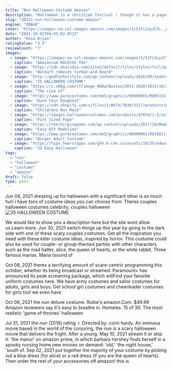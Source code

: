 ```yaml
---
title: "Nun Halloween Costume Amazon"
description: "Halloween is a christian festival ( though it has a pagan origin) that generally falls on 31 october every year. Its a day dedicated to remembering the dead, including saints. Many of my american friends have"
slug: "38321-nun-halloween-costume-amazon"
engine: "IMAGE"
cover: "https://images-na.ssl-images-amazon.com/images/I/51Fi2uyJCYL._AC_UL1295_.jpg"
date: "2021-10-02T04:03:02.852Z"
author: "Rosa Bryan"
ratingValue: "3.5"
reviewCount: "7"
images:
  - image: "https://images-na.ssl-images-amazon.com/images/I/51Fi2uyJCYL._AC_UL1295_.jpg"
    caption: "Amazoncom ROLECOS The"
  - image: "https://cdn.dnaindia.com/sites/default/files/styles/full/public/1898412.jpg"
    caption: "Walmart removes turban-and-beard"
  - image: "http://godfatherstyle.com/wp-content/uploads/2016/09/toddler-charmed-witch-costume..jpg"
    caption: "35 HALLOWEEN COSTUME"
  - image: "https://c.o0bg.com/rf/image_960w/Boston/2011-2020/2015/10/23/BostonGlobe.com/Lifestyle/Images/24halloween[1][1].jpg"
    caption: "The rise of"
  - image: "https://www.purecostumes.com/mm5/graphics/00000001/R885154_full_1.jpg"
    caption: "Dunk Your Doughnut"
  - image: "https://cdn.shopify.com/s/files/1/0074/7038/3217/products/product-image-1016284714_1024x1024@2x.jpg?v=1571752054"
    caption: "Childrens Nun Mask"
  - image: "https://images.halloweencostumes.com/products/47654/1-1/infant-pint-sized-pope-costume.jpg"
    caption: "Pint Sized Pope"
  - image: "https://thechirpingmoms.com/wp-content/uploads/2017/10/Madeline-Pin-2.jpg"
    caption: "Easy DIY Madeline"
  - image: "https://www.purecostumes.com/mm5/graphics/00000001/R810811_full_1.jpg"
    caption: "Burger Adult Costume"
  - image: "https://hips.hearstapps.com/ghk.h-cdn.co/assets/16/39/edward-scissorhands-makeup.jpg?crop=0.701xw:1.00xh;0.171xw,0&resize=768:*"
    caption: "32 Easy Halloween"
tags:
  - "nun"
  - "halloween"
  - "costume"
  - "amazon"
draft: false
type: post
---
```


Jun 04, 2021 dressing up for halloween with a significant other is so much fun! i have tons of costume ideas you can choose from. Theres couples halloween costumes celebrity, couples halloween
![35 HALLOWEEN COSTUME](http://godfatherstyle.com/wp-content/uploads/2016/09/toddler-charmed-witch-costume..jpg "35 HALLOWEEN COSTUME")

We would like to show you a description here but the site wont allow us.Learn more. Jun 30, 2021 switch things up this year by going to the dark side with one of these scary couples costumes. Get all the inspiration you need with these killer costume ideas, inspired by horror. This costume could also be used for couple- or group-themed parties with other characters such as the mad hatter, alice, the queen of hearts, or the white rabbit. Three famous marias. Maria (sound of
<!--inArticleAds-->

<!--galleryOne-->

Oct 08, 2021 theres a terrifying amount of scare-centric programming this october, whether its being broadcast or streamed. Paramount+ has announced its peak screaming package, which willFind your favorite uniform costumes here. We have army costumes and sailor costumes for adults, girls and boys. Get school girl costumes and cheerleader costumes for girls too! we even have
<!--inArticleAds-->

<!--galleryTwo-->

Oct 06, 2021 the nun deluxe costume. Rubie's amazon.Com. $49.99  Amazon reviewers say it's easy to breathe in. Homelex. 15 of 30. The most realistic 'game of thrones' halloween
<!--galleryThree-->

Jul 31, 2021 the nun (2018) rating: r. Directed by: corin hardy. An ominous movie based in the world of the conjuring, the nun is a scary halloween movie that delivers the fright. After a young. May 10, 2021 stream it or skip it: 'the manor' on amazon prime, in which barbara hershey finds herself in a spooky nursing home new movies on demand: 'old,' 'the night house,' 'south of. Sep 02, 2021 put together the majority of your costume by picking out a blue dress (for alice) or a red dress (if you are the queen of hearts). Then order the rest of your accessories off amazon! this is